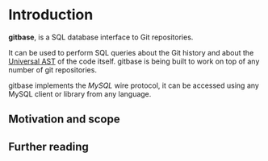 # Introduction

**gitbase**, is a SQL database interface to Git repositories.

It can be used to perform SQL queries about the Git history and
about the [Universal AST](https://doc.bblf.sh/) of the code itself. gitbase is being built to work on top of any number of git repositories.

gitbase implements the *MySQL* wire protocol, it can be accessed using any MySQL
client or library from any language.

## Motivation and scope

## Further reading